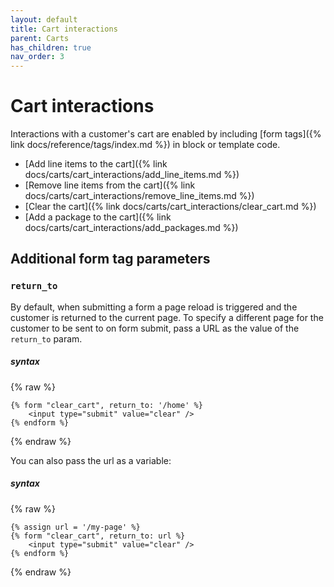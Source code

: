 ```yaml
---
layout: default
title: Cart interactions
parent: Carts
has_children: true
nav_order: 3
---
```


# Cart interactions
Interactions with a customer's cart are enabled by including [form tags]({% link docs/reference/tags/index.md %}) in block or template code.

- [Add line items to the cart]({% link docs/carts/cart_interactions/add_line_items.md %})
- [Remove line items from the cart]({% link docs/carts/cart_interactions/remove_line_items.md %})
- [Clear the cart]({% link docs/carts/cart_interactions/clear_cart.md %})
- [Add a package to the cart]({% link docs/carts/cart_interactions/add_packages.md %})


## Additional form tag parameters

### `return_to` 
By default, when submitting a form a page reload is triggered and the customer is returned to the current page. To specify a different page for the customer to be sent to on form submit, pass a URL as the value of the `return_to` param.

##### syntax
{% raw %}
```liquid
{% form "clear_cart", return_to: '/home' %}
	<input type="submit" value="clear" />
{% endform %}
```
{% endraw %}

You can also pass the url as a variable:
##### syntax
{% raw %}
```liquid
{% assign url = '/my-page' %}
{% form "clear_cart", return_to: url %}
	<input type="submit" value="clear" />
{% endform %}
```
{% endraw %}
